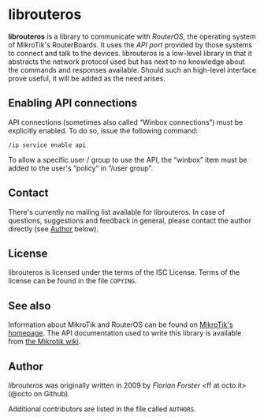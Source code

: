 # librouteros

**librouteros** is a library to communicate with *RouterOS*, the operating
system of MikroTik's RouterBoards. It uses the *API port* provided by those
systems to connect and talk to the devices. librouteros is a low-level library
in that it abstracts the network protocol used but has next to no knowledge
about the commands and responses available. Should such an high-level interface
prove useful, it will be added as the need arises.


## Enabling API connections

API connections (sometimes also called “Winbox connections”) must be explicitly
enabled. To do so, issue the following command:

    /ip service enable api

To allow a specific user / group to use the API, the “winbox” item must be
added to the user's “policy” in “/user group”.

## Contact

There's currently no mailing list available for librouteros. In case of
questions, suggestions and feedback in general, please contact the author
directly (see [Author](#Author) below).


## License

librouteros is licensed under the terms of the ISC License. Terms of the
license can be found in the file `COPYING`.


## See also

Information about MikroTik and RouterOS can be found on [MikroTik's
homepage](http://www.mikrotik.com/). The API documentation used to write this
library is available from [the Mikrotik
wiki](http://wiki.mikrotik.com/wiki/API).


## Author

*librouteros* was originally written in 2009 by *Florian Forster*
&lt;ff at octo.it&gt; (@octo on Github).

Additional contributors are listed in the file called `AUTHORS`.
